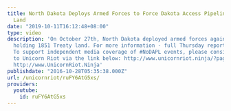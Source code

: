 ```yaml
---
title: North Dakota Deploys Armed Forces to Force Dakota Access Pipeline Onto Treaty
  Land
date: "2019-10-11T16:12:48+08:00"
type: video
description: 'On October 27th, North Dakota deployed armed forces against water protectors
  holding 1851 Treaty land. For more information - full Thursday report: http://www.unicornriot.ninja/?p=10476
  To support independent media coverage of #NoDAPL events, please consider donating
  to Unicorn Riot via the link below: http://www.unicornriot.ninja/?page_id=211 Visit
  http://www.UnicornRiot.Ninja'
publishdate: "2016-10-28T05:35:38.000Z"
url: /unicornriot/ruFY6AtG5xs/
providers:
  youtube:
    id: ruFY6AtG5xs
---
```

